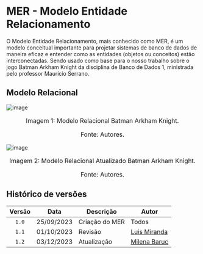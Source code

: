 # MER - Modelo Entidade Relacionamento

O Modelo Entidade Relacionamento, mais conhecido como MER, é um modelo conceitual importante para projetar sistemas de banco de dados de maneira eficaz e entender como as entidades (objetos ou conceitos) estão interconectadas. Sendo usado como base para o nosso trabalho sobre o jogo Batman Arkham Knight da 
disciplina de Banco de Dados 1, ministrada pelo professor Maurício Serrano.  

## Modelo Relacional

![image](https://github.com/SBD1/2023.2-BatmanArkhamKnight/blob/main/Images/MER_Batman.jpg)

<font size="3">
<p style="text-align: center">Imagem 1: Modelo Relacional Batman Arkham Knight.</p>
<p style="text-align: center">Fonte: Autores.</p>
</font>

![image](https://github.com/SBD1/2023.2-BatmanArkhamKnight/blob/main/Images/DER.att_Batman.jpg)

<font size="3">
<p style="text-align: center">Imagem 2: Modelo Relacional Atualizado Batman Arkham Knight.</p>
<p style="text-align: center">Fonte: Autores.</p>
</font>

## Histórico de versões

| Versão |    Data    | Descrição                                           | Autor                                          |
| :----: | :--------: | --------------------------                          | ---------------------------------------------- |
| `1.0`  | 25/09/2023 | Criação do MER                                      | Todos  |
| `1.1`  | 01/10/2023 | Revisão                                   | [Luis Miranda](https://github.com/LuisMiranda10)  |
| `1.2`  | 03/12/2023 | Atualização                                   | [Milena Baruc](https://github.com/MilenaBaruc)  |
